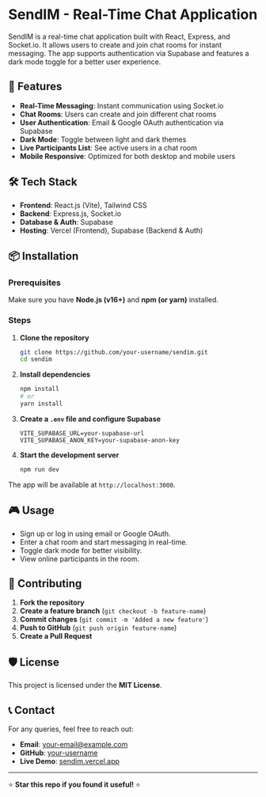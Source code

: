 # SendIM - Real-Time Chat Application

SendIM is a real-time chat application built with React, Express, and Socket.io. It allows users to create and join chat rooms for instant messaging. The app supports authentication via Supabase and features a dark mode toggle for a better user experience.

## 🚀 Features

- **Real-Time Messaging**: Instant communication using Socket.io
- **Chat Rooms**: Users can create and join different chat rooms
- **User Authentication**: Email & Google OAuth authentication via Supabase
- **Dark Mode**: Toggle between light and dark themes
- **Live Participants List**: See active users in a chat room
- **Mobile Responsive**: Optimized for both desktop and mobile users

## 🛠 Tech Stack

- **Frontend**: React.js (Vite), Tailwind CSS
- **Backend**: Express.js, Socket.io
- **Database & Auth**: Supabase
- **Hosting**: Vercel (Frontend), Supabase (Backend & Auth)

## 📦 Installation

### Prerequisites

Make sure you have **Node.js (v16+)** and **npm (or yarn)** installed.

### Steps

1. **Clone the repository**

   ```bash
   git clone https://github.com/your-username/sendim.git
   cd sendim
   ```

2. **Install dependencies**

   ```bash
   npm install
   # or
   yarn install
   ```

3. **Create a ****`.env`**** file and configure Supabase**

   ```env
   VITE_SUPABASE_URL=your-supabase-url
   VITE_SUPABASE_ANON_KEY=your-supabase-anon-key
   ```

4. **Start the development server**

   ```bash
   npm run dev
   ```

The app will be available at `http://localhost:3000`.

## 🎮 Usage

- Sign up or log in using email or Google OAuth.
- Enter a chat room and start messaging in real-time.
- Toggle dark mode for better visibility.
- View online participants in the room.

## 🤝 Contributing

1. **Fork the repository**
2. **Create a feature branch** (`git checkout -b feature-name`)
3. **Commit changes** (`git commit -m 'Added a new feature'`)
4. **Push to GitHub** (`git push origin feature-name`)
5. **Create a Pull Request**

## 🛡 License

This project is licensed under the **MIT License**.

## 📞 Contact

For any queries, feel free to reach out:

- **Email**: [your-email@example.com](mailto\:your-email@example.com)
- **GitHub**: [your-username](https://github.com/your-username)
- **Live Demo**: [sendim.vercel.app](https://sendim.vercel.app)

---

⭐ **Star this repo if you found it useful!** ⭐
